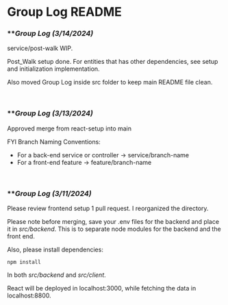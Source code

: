 # Group Log README

### \*\*_Group Log (3/14/2024)_

service/post-walk WIP.

Post_Walk setup done. For entities that has other dependencies, see
setup and initialization implementation.

Also moved Group Log inside src folder to keep main README file clean.

<br>

### \*\*_Group Log (3/13/2024)_

Approved merge from react-setup into main

FYI Branch Naming Conventions:

- For a back-end service or controller -> service/branch-name
- For a front-end feature -> feature/branch-name

<br>

### \*\*_Group Log (3/11/2024)_

Please review frontend setup 1 pull request. I reorganized the directory.

Please note before merging, save your .env files for the backend and place it in _src/backend_. This is to separate node modules for the backend and the front end.

Also, please install dependencies:

```
npm install

```

In both _src/backend_ and _src/client_.

React will be deployed in localhost:3000, while fetching the data in localhost:8800.
